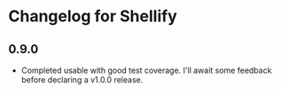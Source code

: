 # Changelog for Shellify

## 0.9.0
- Completed usable with good test coverage. I'll await some feedback before declaring a v1.0.0 release.

